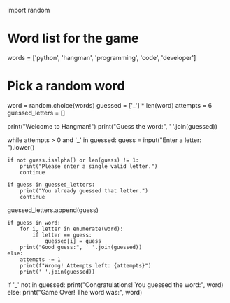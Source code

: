 import random
# Word list for the game
words = ['python', 'hangman', 'programming', 'code', 'developer']

# Pick a random word
word = random.choice(words)
guessed = ['_'] * len(word)
attempts = 6
guessed_letters = []

print("Welcome to Hangman!")
print("Guess the word:", ' '.join(guessed))

while attempts > 0 and '_' in guessed:
    guess = input("Enter a letter: ").lower()

    if not guess.isalpha() or len(guess) != 1:
        print("Please enter a single valid letter.")
        continue

    if guess in guessed_letters:
        print("You already guessed that letter.")
        continue
 guessed_letters.append(guess)

    if guess in word:
        for i, letter in enumerate(word):
            if letter == guess:
                guessed[i] = guess
        print("Good guess:", ' '.join(guessed))
    else:
        attempts -= 1
        print(f"Wrong! Attempts left: {attempts}")
        print(' '.join(guessed))

if '_' not in guessed:
    print("Congratulations! You guessed the word:", word)
else:
    print("Game Over! The word was:", word)
